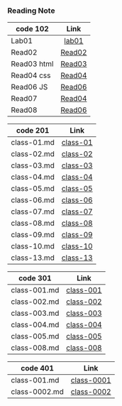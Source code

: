 
### Reading Note



| code 102      | Link                                                            |
| ------------- |:---------------------------------------------------------------:|
| Lab01         |[lab01](https://mansoor-kalash.github.io/reading-notes/lab01)    |
|  Read02       |[Read02](https://mansoor-kalash.github.io/reading-notes/Read02)  |
|  Read03 html  |[Read03](https://mansoor-kalash.github.io/reading-notes/Read03)  |
| Read04 css    |[Read04](https://mansoor-kalash.github.io/reading-notes/Read04)  |
| Read06 JS     |[Read06](https://mansoor-kalash.github.io/reading-notes/Read06)  |
| Read07        |[Read04](https://mansoor-kalash.github.io/reading-notes/Read07)  |
| Read08        |[Read06](https://mansoor-kalash.github.io/reading-notes/Read08)  |

| code 201      | Link                                                                        |
| ------------- |:---------------------------------------------------------------------------:|
|   class-01.md |[class-01](https://mansoor-kalash.github.io/reading-notes/class-01)          |
|   class-02.md |[class-02](https://mansoor-kalash.github.io/reading-notes/class-02)          |
|   class-03.md |[class-03](https://mansoor-kalash.github.io/reading-notes/class-03)          |
|   class-04.md |[class-04](https://mansoor-kalash.github.io/reading-notes/class-04)          |
|   class-05.md |[class-05](https://mansoor-kalash.github.io/reading-notes/class-05)          |
|   class-06.md |[class-06](https://mansoor-kalash.github.io/reading-notes/class-06)          |
|   class-07.md |[class-07](https://mansoor-kalash.github.io/reading-notes/class-07)          |
|   class-08.md |[class-08](https://mansoor-kalash.github.io/reading-notes/class-08)          |  
|   class-09.md |[class-09](https://mansoor-kalash.github.io/reading-notes/class-09)          |  
|   class-10.md |[class-10](https://mansoor-kalash.github.io/reading-notes/class-10)          |  
|   class-13.md |[class-13](https://mansoor-kalash.github.io/reading-notes/class-13)          |

| code 301      | Link                                                                        |
| ------------- |:---------------------------------------------------------------------------:|
|  class-001.md |[class-001](https://mansoor-kalash.github.io/reading-notes/class-001)        |
|  class-002.md |[class-002](https://mansoor-kalash.github.io/reading-notes/class-002)        |
|  class-003.md |[class-003](https://mansoor-kalash.github.io/reading-notes/class-003)        |
|  class-004.md |[class-004](https://mansoor-kalash.github.io/reading-notes/class-004)        |
|  class-005.md |[class-005](https://mansoor-kalash.github.io/reading-notes/class-005)        |
|  class-008.md |[class-008](https://mansoor-kalash.github.io/reading-notes/class-008)        |

| code 401      | Link                                                                        |
| ------------- |:---------------------------------------------------------------------------:|
|  class-001.md |[class-0001](https://mansoor-kalash.github.io/reading-notes/class-0001)      |
|  class-0002.md|[class-0002](https://mansoor-kalash.github.io/reading-notes/class-0002)      |
